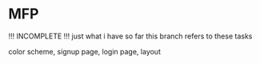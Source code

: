 # MFP

!!! INCOMPLETE !!!
just what i have so far
this branch refers to these tasks

color scheme,
signup page,
login page,
layout
